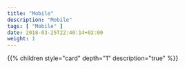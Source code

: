 ```yaml
---
title: "Mobile"
description: "Mobile"
tags: [ "Mobile" ]
date: 2018-03-25T22:40:14+02:00
weight: 1
---
```

{{% children style="card" depth="1"  description="true" %}}
